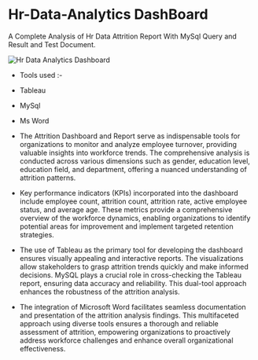 # Hr-Data-Analytics DashBoard
A Complete Analysis of Hr Data Attrition Report With MySql Query and Result and Test Document.


 ![Hr Data Analytics Dashboard](https://github.com/MohitShrivastava7/Hr-Data-Analytics/assets/148547638/77175f9e-ae87-477d-b555-00c6ff1e83b3)

- Tools used :-

- Tableau
- MySql
- Ms Word

- The Attrition Dashboard and Report serve as indispensable tools for organizations to monitor and analyze employee turnover, providing valuable insights into workforce trends. The comprehensive analysis is conducted across various dimensions such as gender, education level, education field, and department, offering a nuanced understanding of attrition patterns.

- Key performance indicators (KPIs) incorporated into the dashboard include employee count, attrition count, attrition rate, active employee status, and average age. These metrics provide a comprehensive overview of the workforce dynamics, enabling organizations to identify potential areas for improvement and implement targeted retention strategies.

- The use of Tableau as the primary tool for developing the dashboard ensures visually appealing and interactive reports. The visualizations allow stakeholders to grasp attrition trends quickly and make informed decisions. MySQL plays a crucial role in cross-checking the Tableau report, ensuring data accuracy and reliability. This dual-tool approach enhances the robustness of the attrition analysis.

- The integration of Microsoft Word facilitates seamless documentation and presentation of the attrition analysis findings. This multifaceted approach using diverse tools ensures a thorough and reliable assessment of attrition, empowering organizations to proactively address workforce challenges and enhance overall organizational effectiveness.

